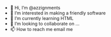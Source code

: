 - 👋 Hi, I’m @azzignments
- 👀 I’m interested in making a friendly software
- 🌱 I’m currently learning HTML
- 💞️ I’m looking to collaborate on ...
- 📫 How to reach me email me 

<!---
azzignments/azzignments is a ✨ special ✨ repository because its `README.md` (this file) appears on your GitHub profile.
You can click the Preview link to take a look at your changes.
--->
